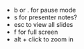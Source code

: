 * b or . for pause mode
* s for presenter notes?
* esc to view all slides
* f for full screen
* alt + click to zoom in
